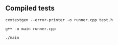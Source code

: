 ## Compiled tests

`cxxtestgen --error-printer -o runner.cpp test.h`

`g++ -o main runner.cpp`

`./main`